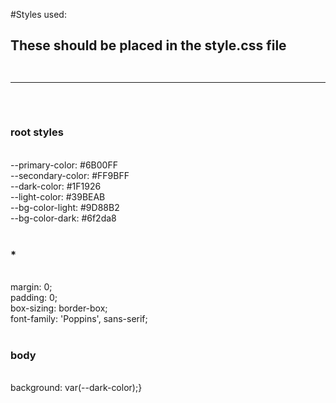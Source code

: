 #Styles used:<br>
<h2> These should be placed in the style.css file<br><br>
<hr><br>
    <h3> root styles </h3><br>
    --primary-color: #6B00FF<br>
    --secondary-color: #FF9BFF<br>
    --dark-color: #1F1926<br>
    --light-color: #39BEAB<br>
    --bg-color-light: #9D88B2<br>
    --bg-color-dark: #6f2da8<br><br>
    <h3> * </h3><br>
    margin: 0;<br>
    padding: 0;<br>
    box-sizing: border-box;<br>
    font-family: 'Poppins', sans-serif;<br><br>
    <h3> body </h3><br>
    background: var(--dark-color);}<br>
